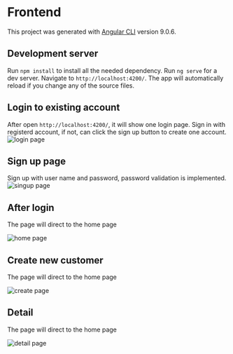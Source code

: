 # Frontend

This project was generated with [Angular CLI](https://github.com/angular/angular-cli) version 9.0.6.

## Development server
Run `npm install` to install all the needed dependency.
Run `ng serve` for a dev server. Navigate to `http://localhost:4200/`. The app will automatically reload if you change any of the source files.

## Login to existing account

After open `http://localhost:4200/`, it will show one login page. Sign in with registerd account, if not, can click the sign up button to create one account.
![login page](https://i.imgur.com/fSOlE0N.png)

## Sign up page
Sign up with user name and password, password validation is implemented.
![singup page](https://i.imgur.com/V9Lb5ih.png)

## After login
The page will direct to the home page

![home page](https://i.imgur.com/Lh5YqwK.png)

## Create new customer
The page will direct to the home page

![create page](https://i.imgur.com/pG8aKHa.png)

## Detail
The page will direct to the home page

![detail page](https://i.imgur.com/RsPPolr.png)